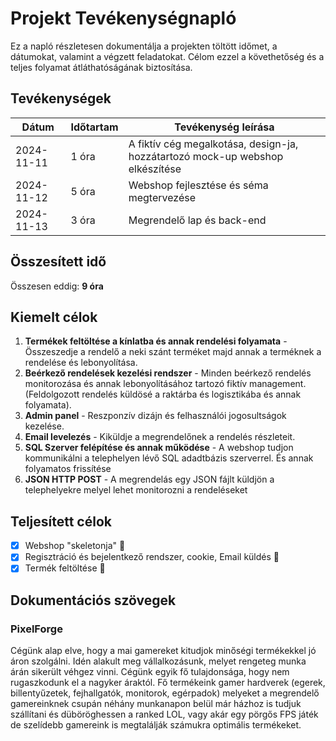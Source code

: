 # Projekt Tevékenységnapló

Ez a napló részletesen dokumentálja a projekten töltött időmet, a dátumokat, valamint a végzett feladatokat. Célom ezzel a követhetőség és a teljes folyamat átláthatóságának biztosítása.

## Tevékenységek

| Dátum       | Időtartam | Tevékenység leírása |
|-------------|-----------|---------------------|
| 2024-11-11  | 1 óra     | A fiktív cég megalkotása, design-ja, hozzátartozó mock-up webshop elkészítése |
| 2024-11-12  | 5 óra     | Webshop fejlesztése és séma megtervezése |
| 2024-11-13  | 3 óra     | Megrendelő lap és back-end |


## Összesített idő

Összesen eddig: **9 óra**

## Kiemelt célok

1. **Termékek feltöltése a kínlatba és annak rendelési folyamata** - Összeszedje a rendelő a neki szánt terméket majd annak a terméknek a rendelése és lebonyolítása.
2. **Beérkező rendelések kezelési rendszer** - Minden beérkező rendelés monitorozása és annak lebonyolításához tartozó fiktív management. (Feldolgozott rendelés küldösé a raktárba és logisztikába és annak folyamata).
3. **Admin panel** - Reszponzív dizájn és felhasználói jogosultságok kezelése.
4. **Email levelezés** - Kiküldje a megrendelőnek a rendelés részleteit.
5. **SQL Szerver felépítése és annak működése** - A webshop tudjon kommunikálni a telephelyen lévő SQL adadtbázis szerverrel. És annak folyamatos frissítése
6. **JSON HTTP POST** - A megrendelás egy JSON fájlt küldjön a telephelyekre melyel lehet monitorozni a rendeléseket

## Teljesített célok

- [x] Webshop "skeletonja" :tada:
- [x] Regisztráció és bejelentkező rendszer, cookie, Email küldés :tada:
- [x] Termék feltöltése :tada:

## Dokumentációs szövegek

### PixelForge

Cégünk alap elve, hogy a mai gamereket kitudjok minőségi termékekkel jó áron szolgálni. Idén alakult meg vállalkozásunk, melyet rengeteg munka árán sikerült véhgez vinni. Cégünk egyik fő tulajdonsága, hogy nem rugaszkodunk el a nagyker áraktól. Fő termékeink gamer hardverek (egerek, billentyűzetek, fejhallgatók, monitorok, egérpadok) melyeket a megrendelő gamereinknek csupán néhány munkanapon belül már házhoz is tudjuk szállítani és düböröghessen a ranked LOL, vagy akár egy pörgős FPS játék de szelídebb gamereink is megtalálják számukra optimális termékeket.